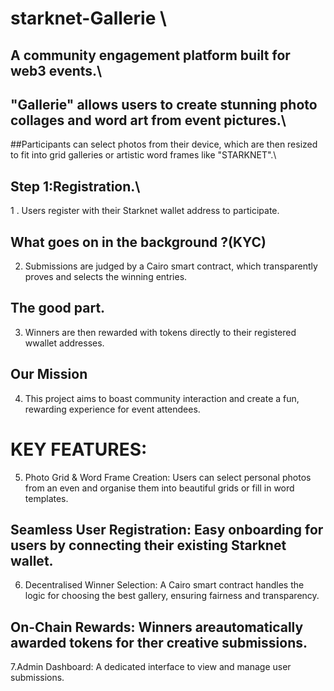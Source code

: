 # starknet-Gallerie \
## A community engagement platform built for web3  events.\ 
## "Gallerie" allows users to create stunning photo collages and word art from event pictures.\
##Participants can select photos from their device, which are then resized to fit into grid galleries or artistic word frames like "STARKNET".\

## Step 1:Registration.\
1 . Users register with their Starknet wallet address to participate.

## What goes on in the background ?(KYC)
2. Submissions are judged by a Cairo smart contract, which transparently proves and selects the winning entries.

## The good part.
3. Winners are then rewarded with tokens directly to their registered wwallet addresses.

## Our Mission
4. This project aims to boast community interaction and create a fun, rewarding experience for event attendees.

# KEY FEATURES:
5. Photo Grid & Word Frame Creation: Users can select personal photos from an even and organise them into beautiful grids or fill in word templates.

## Seamless User Registration: Easy onboarding for users by connecting their existing Starknet wallet.

6. Decentralised Winner Selection: A Cairo smart contract handles the logic for choosing the best gallery, ensuring fairness and transparency.

## On-Chain Rewards: Winners areautomatically awarded tokens for ther creative submissions.

7.Admin Dashboard: A dedicated interface to view and manage user submissions.
